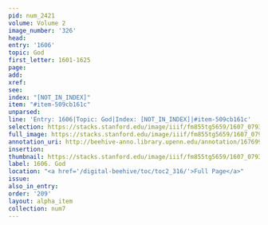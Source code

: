 ```yaml
---
pid: num_2421
volume: Volume 2
image_number: '326'
head:
entry: '1606'
topic: God
first_letter: 1601-1625
page:
add:
xref:
see:
index: "[NOT_IN_INDEX]"
item: "#item-509cb161c"
unparsed:
line: 'Entry: 1606|Topic: God|Index: [NOT_IN_INDEX]|#item-509cb161c'
selection: https://stacks.stanford.edu/image/iiif/fm855tg5659/1607_0793/882,247,2820,249/full/0/default.jpg
full_image: https://stacks.stanford.edu/image/iiif/fm855tg5659/1607_0793/full/full/0/default.jpg
annotation_uri: http://beehive-anno.library.upenn.edu/annotation/1676998810134
insertion:
thumbnail: https://stacks.stanford.edu/image/iiif/fm855tg5659/1607_0793/882,247,600,180/250,/0/default.jpg
label: 1606. God
location: "<a href='/digital-beehive/toc/toc2_316/'>Full Page</a>"
issue:
also_in_entry:
order: '209'
layout: alpha_item
collection: num7
---
```

